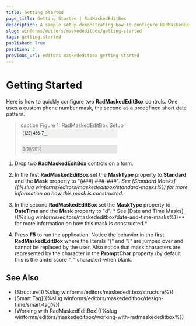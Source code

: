 ```yaml
---
title: Getting Started
page_title: Getting Started | RadMaskedEditBox
description: A sample setup demonstrating how to configure RadMaskedEditBox with a custom phone mask and a short date pattern.
slug: winforms/editors/maskededitbox/getting-started
tags: getting,started
published: True
position: 3
previous_url: editors-maskededitbox-getting-started
---
```


# Getting Started

Here is how to quickly configure two __RadMaskedEditBox__ controls. One uses a custom phone number mask, the second as a predefined short date pattern.

>caption Figure 1: RadMaskedEditBox Setup
![editors-maskededitbox-getting-started 001](images/editors-maskededitbox-getting-started001.png)

1. Drop two __RadMaskedEditBox__ controls on a form.            

1. In the first __RadMaskedEditBox__ set the __MaskType__ property to __Standard__ and the __Mask__ property to "(###) ###-###". *See *[Standard Masks]({%slug winforms/editors/maskededitbox/standard-masks%})* for more information on how this mask is constructed.*

1. In the second __RadMaskedEditBox__ set the __MaskType__ property to __DateTime__ and the __Mask__ property to "d". * See [Date and Time Masks]({%slug winforms/editors/maskededitbox/date-and-time-masks%})** for more information on how this mask is constructed.*

1. Press __F5__ to run the application. Notice the behavior in the first __RadMaskedEditBox__ where the literals *"("* and *")"* are jumped over and cannot be replaced by the user. Also notice that mask characters are represented by the character in the __PromptChar__ property (by default this is the underscore *"_"* character) when blank.

## See Also

* [Structure]({%slug winforms/editors/maskededitbox/structure%})
* [Smart Tag]({%slug winforms/editors/maskededitbox/design-time/smart-tag%})
* [Working with RadMaskedEditBox]({%slug winforms/editors/maskededitbox/working-with-radmaskededitbox%})